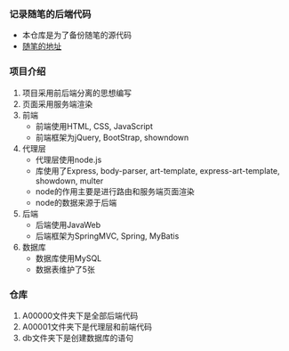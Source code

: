 ### 记录随笔的后端代码
* 本仓库是为了备份随笔的源代码
* [随笔的地址](http://www.a00000.xyz)

### 项目介绍
1. 项目采用前后端分离的思想编写
2. 页面采用服务端渲染
3. 前端
    * 前端使用HTML, CSS, JavaScript
    * 前端框架为jQuery, BootStrap, showndown
4. 代理层
    * 代理层使用node.js
    * 库使用了Express, body-parser, art-template, express-art-template, showdown, multer
    * node的作用主要是进行路由和服务端页面渲染
    * node的数据来源于后端
5. 后端
    * 后端使用JavaWeb
    * 后端框架为SpringMVC, Spring, MyBatis
6. 数据库
    * 数据库使用MySQL
    * 数据表维护了5张

### 仓库
1. A00000文件夹下是全部后端代码
2. A00001文件夹下是代理层和前端代码
3. db文件夹下是创建数据库的语句

